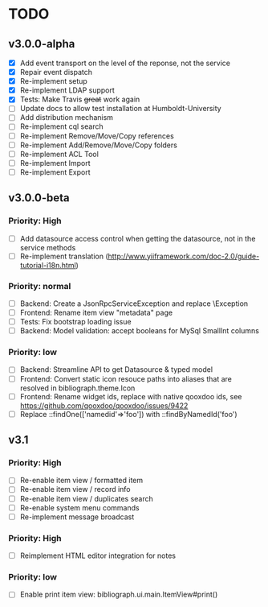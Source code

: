 # TODO

## v3.0.0-alpha
- [x] Add event transport on the level of the reponse, not the service
- [x] Repair event dispatch
- [x] Re-implement setup
- [x] Re-implement LDAP support
- [x] Tests: Make Travis ~~great~~ work again
- [ ] Update docs to allow test installation at Humboldt-University
- [ ] Add distribution mechanism
- [ ] Re-implement cql search
- [ ] Re-implement Remove/Move/Copy references
- [ ] Re-implement Add/Remove/Move/Copy folders
- [ ] Re-implement ACL Tool
- [ ] Re-implement Import
- [ ] Re-implement Export

## v3.0.0-beta

### Priority: High
- [ ] Add datasource access control when getting the datasource, not in the service methods
- [ ] Re-implement translation (http://www.yiiframework.com/doc-2.0/guide-tutorial-i18n.html)

### Priority: normal
- [ ] Backend: Create a JsonRpcServiceException and replace \Exception
- [ ] Frontend: Rename item view "metadata" page
- [ ] Tests: Fix bootstrap loading issue
- [ ] Backend: Model validation: accept booleans for MySql SmallInt columns

### Priority: low
- [ ] Backend: Streamline API to get Datasource & typed model
- [ ] Frontend: Convert static icon resouce paths into aliases that are resolved in bibliograph.theme.Icon
- [ ] Frontend: Rename widget ids, replace with native qooxdoo ids, see https://github.com/qooxdoo/qooxdoo/issues/9422
- [ ] Replace ::findOne(['namedid'=>'foo']) with ::findByNamedId('foo')

## v3.1

### Priority: High
- [ ] Re-enable item view / formatted item
- [ ] Re-enable item view / record info
- [ ] Re-enable item view / duplicates search
- [ ] Re-enable system menu commands
- [ ] Re-implement message broadcast

### Priority: High
- [ ] Reimplement HTML editor integration for notes

### Priority: low
- [ ] Enable print item view: bibliograph.ui.main.ItemView#print()